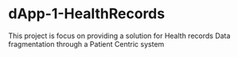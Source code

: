 # dApp-1-HealthRecords

This project is focus on providing a solution for Health records Data fragmentation through a Patient Centric system 

